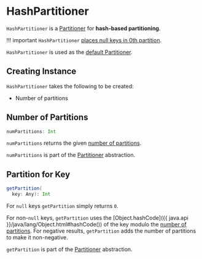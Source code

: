 # HashPartitioner

`HashPartitioner` is a [Partitioner](Partitioner.md) for **hash-based partitioning**.

!!! important
    `HashPartitioner` [places null keys in 0th partition](#getPartition).

`HashPartitioner` is used as the [default Partitioner](Partitioner.md#defaultPartitioner).

## Creating Instance

`HashPartitioner` takes the following to be created:

* <span id="partitions"> Number of partitions

## <span id="numPartitions"> Number of Partitions

```scala
numPartitions: Int
```

`numPartitions` returns the given [number of partitions](#partitions).

`numPartitions` is part of the [Partitioner](Partitioner.md#numPartitions) abstraction.

## <span id="getPartition"> Partition for Key

```scala
getPartition(
  key: Any): Int
```

For `null` keys `getPartition` simply returns `0`.

For non-`null` keys, `getPartition` uses the [Object.hashCode]({{ java.api }}/java/lang/Object.html#hashCode()) of the key  modulo the [number of partitions](#numPartitions). For negative results, `getPartition` adds the number of partitions to make it non-negative.

`getPartition` is part of the [Partitioner](Partitioner.md#getPartition) abstraction.
